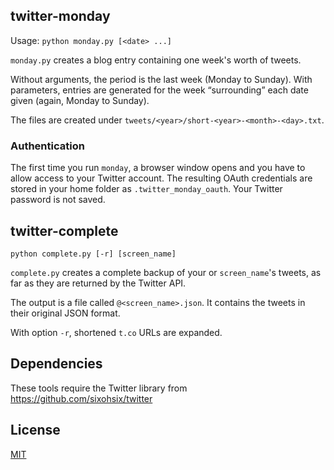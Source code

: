 ## twitter-monday

Usage: `python monday.py [<date> ...]`

`monday.py` creates a blog entry containing one week's worth of tweets.

Without arguments, the period is the last week (Monday to Sunday). With
parameters, entries are generated for the week “surrounding” each date given
(again, Monday to Sunday).

The files are created under `tweets/<year>/short-<year>-<month>-<day>.txt`.

### Authentication

The first time you run `monday`, a browser window opens and you have to allow
access to your Twitter account. The resulting OAuth credentials are stored in
your home folder as `.twitter_monday_oauth`. Your Twitter password is not
saved.

## twitter-complete

`python complete.py [-r] [screen_name]`

`complete.py` creates a complete backup of your or `screen_name`'s tweets, as far as they are
returned by the Twitter API.

The output is a file called `@<screen_name>.json`. It contains the tweets in their
original JSON format.

With option `-r`, shortened `t.co` URLs are expanded.

## Dependencies

These tools require the Twitter library from https://github.com/sixohsix/twitter

## License

[MIT](LICENSE)

<!-- vim: set tw=78: -->
